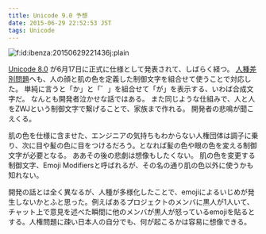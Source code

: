 ```yaml
---
title: Unicode 9.0 予想
date: 2015-06-29 22:52:53 JST
tags: Unicode
---
```


<span itemscope itemtype="http://schema.org/Photograph"><img src="http://cdn-ak.f.st-hatena.com/images/fotolife/i/ibenza/20150629/20150629221436.jpg" alt="f:id:ibenza:20150629221436j:plain" title="f:id:ibenza:20150629221436j:plain" class="hatena-fotolife" itemprop="image"></span>

[Unicode 8.0](http://unicode.org/versions/Unicode8.0.0/) が6月17日に正式に仕様として発表されて、しばらく経つ。
[人種差別問題](http://srad.jp/story/14/10/07/0924234/)へも、人の顔と肌の色を定義した制御文字を組合せて使うことで対応した。
単純に言うと「か」と「゛」を組合せて「が」を表示する、いわば合成文字だ。
なんとも開発者泣かせな話ではある。
また同じような仕組みで、人と人をZWJという制御文字で繋げることで、家族まで作れる。
開発者の悲鳴が聞こえくる。

肌の色を仕様に含ませた、エンジニアの気持ちもわからない人権団体は調子に乗り、次に目や髪の色に目をつけるだろう。となれば髪の色や眼の色を変える制御文字が必要となる。
ああその後の悲劇は想像もしたくない。
肌の色を変更する制御文字、Emoji Modifiersと呼ばれるが、その名の通り肌の色以外に使うかも知れない。

開発の話とは全く異なるが、人種が多様化したことで、emojiによるいじめが発生しないかとふと思った。例えばあるプロジェクトのメンバに黒人が1人いて、チャット上で意見を述べた瞬間に他のメンバが黒人が怒っているemojiを貼るとする。人権問題に疎い日本人の自分でも、何が起こるかは容易に想像できる。

